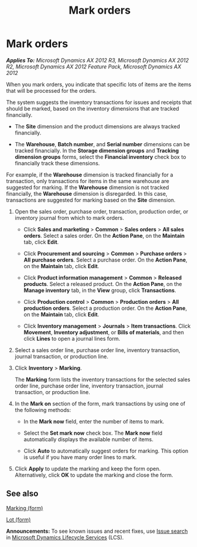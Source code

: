 ﻿---
title: Mark orders
TOCTitle: Mark orders
ms:assetid: 6833362a-719d-4990-800a-e2964ab2ceb8
ms:mtpsurl: https://technet.microsoft.com/en-us/library/Aa571161(v=AX.60)
ms:contentKeyID: 44080991
ms.date: 04/18/2014
mtps_version: v=AX.60
---

# Mark orders 


_**Applies To:** Microsoft Dynamics AX 2012 R3, Microsoft Dynamics AX 2012 R2, Microsoft Dynamics AX 2012 Feature Pack, Microsoft Dynamics AX 2012_

When you mark orders, you indicate that specific lots of items are the items that will be processed for the orders.

The system suggests the inventory transactions for issues and receipts that should be marked, based on the inventory dimensions that are tracked financially.

  - The **Site** dimension and the product dimensions are always tracked financially.

  - The **Warehouse**, **Batch number**, and **Serial number** dimensions can be tracked financially. In the **Storage dimension groups** and **Tracking dimension groups** forms, select the **Financial inventory** check box to financially track these dimensions.

For example, if the **Warehouse** dimension is tracked financially for a transaction, only transactions for items in the same warehouse are suggested for marking. If the **Warehouse** dimension is not tracked financially, the **Warehouse** dimension is disregarded. In this case, transactions are suggested for marking based on the **Site** dimension.

1.  Open the sales order, purchase order, transaction, production order, or inventory journal from which to mark orders.
    
      - Click **Sales and marketing** \> **Common** \> **Sales orders** \> **All sales orders**. Select a sales order. On the **Action Pane**, on the **Maintain** tab, click **Edit**.
    
      - Click **Procurement and sourcing** \> **Common** \> **Purchase orders** \> **All purchase orders**. Select a purchase order. On the **Action Pane**, on the **Maintain** tab, click **Edit**.
    
      - Click **Product information management** \> **Common** \> **Released products**. Select a released product. On the **Action Pane**, on the **Manage inventory** tab, in the **View** group, click **Transactions**.
    
      - Click **Production control** \> **Common** \> **Production orders** \> **All production orders**. Select a production order. On the **Action Pane**, on the **Maintain** tab, click **Edit**.
    
      - Click **Inventory management** \> **Journals** \> **Item transactions**. Click **Movement**, **Inventory adjustment**, or **Bills of materials**, and then click **Lines** to open a journal lines form.

2.  Select a sales order line, purchase order line, inventory transaction, journal transaction, or production line.

3.  Click **Inventory** \> **Marking**.
    
    The **Marking** form lists the inventory transactions for the selected sales order line, purchase order line, inventory transaction, journal transaction, or production line.

4.  In the **Mark on** section of the form, mark transactions by using one of the following methods:
    
      - In the **Mark now** field, enter the number of items to mark.
    
      - Select the **Set mark now** check box. The **Mark now** field automatically displays the available number of items.
    
      - Click **Auto** to automatically suggest orders for marking. This option is useful if you have many order lines to mark.

5.  Click **Apply** to update the marking and keep the form open. Alternatively, click **OK** to update the marking and close the form.

## See also

[Marking (form)](https://technet.microsoft.com/en-us/library/aa575831\(v=ax.60\))

[Lot (form)](https://technet.microsoft.com/en-us/library/aa619125\(v=ax.60\))

  
**Announcements:** To see known issues and recent fixes, use [Issue search](http://go.microsoft.com/fwlink/?linkid=389258) in [Microsoft Dynamics Lifecycle Services](http://go.microsoft.com/fwlink/?linkid=306505) (LCS).


